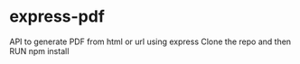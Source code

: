 # express-pdf
API to generate PDF from html or url using express
Clone the repo and then RUN npm install
